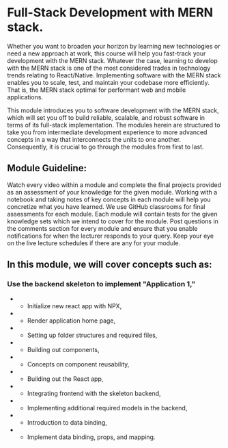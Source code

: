 # Full-Stack Development with MERN stack.
Whether you want to broaden your horizon by learning new technologies or need a new approach at work, this course will help you fast-track your development with the MERN stack. Whatever the case, learning to develop with the MERN stack is one of the most considered trades in technology trends relating to React/Native. Implementing software with the MERN stack enables you to scale, test, and maintain your codebase more efficiently. That is, the MERN stack optimal for performant web and mobile applications.

This module introduces you to software development with the MERN stack, which will set you off to build reliable, scalable, and robust software in terms of its full-stack implementation. The modules herein are structured to take you from intermediate development experience to more advanced concepts in a way that interconnects the units to one another. Consequently, it is crucial to go through the modules from first to last. 

## Module Guideline:

Watch every video within a module and complete the final projects provided as an assessment of your knowledge for the given module.
Working with a notebook and taking notes of key concepts in each module will help you concretize what you have learned.
We use GitHub classrooms for final assessments for each module. Each module will contain tests for the given knowledge sets which we intend to cover for the module.
Post questions in the comments section for every module and ensure that you enable notifications for when the lecturer responds to your query.
Keep your eye on the live lecture schedules if there are any for your module.

## In this module, we will cover concepts such as:

### Use the backend skeleton to implement "Application 1,"
- - Initialize new react app with NPX,
- - Render application home page,
- - Setting up folder structures and required files,
- - Building out components,
- - Concepts on component reusability,
- - Building out the React app,
- - Integrating frontend with the skeleton backend,
- - Implementing additional required models in the backend,
- - Introduction to data binding,
- - Implement data binding, props, and mapping.

